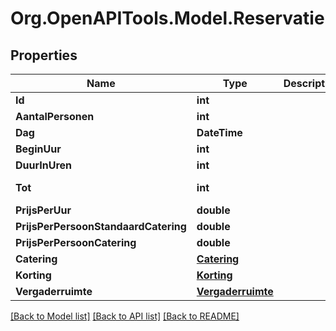 
# Org.OpenAPITools.Model.Reservatie

## Properties

Name | Type | Description | Notes
------------ | ------------- | ------------- | -------------
**Id** | **int** |  | [optional] 
**AantalPersonen** | **int** |  | [optional] 
**Dag** | **DateTime** |  | [optional] 
**BeginUur** | **int** |  | [optional] 
**DuurInUren** | **int** |  | [optional] 
**Tot** | **int** |  | [optional] [readonly] 
**PrijsPerUur** | **double** |  | [optional] 
**PrijsPerPersoonStandaardCatering** | **double** |  | [optional] 
**PrijsPerPersoonCatering** | **double** |  | [optional] 
**Catering** | [**Catering**](Catering.md) |  | [optional] 
**Korting** | [**Korting**](Korting.md) |  | [optional] 
**Vergaderruimte** | [**Vergaderruimte**](Vergaderruimte.md) |  | [optional] 

[[Back to Model list]](../README.md#documentation-for-models)
[[Back to API list]](../README.md#documentation-for-api-endpoints)
[[Back to README]](../README.md)

